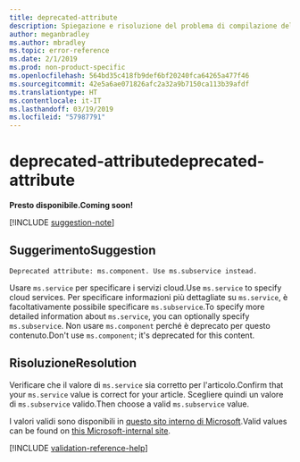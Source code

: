 ```yaml
---
title: deprecated-attribute
description: Spiegazione e risoluzione del problema di compilazione della documentazione deprecated-attribute
author: meganbradley
ms.author: mbradley
ms.topic: error-reference
ms.date: 2/1/2019
ms.prod: non-product-specific
ms.openlocfilehash: 564bd35c418fb9def6bf20240fca64265a477f46
ms.sourcegitcommit: 42e5a6ae071826afc2a32a9b7150ca113b39afdf
ms.translationtype: HT
ms.contentlocale: it-IT
ms.lasthandoff: 03/19/2019
ms.locfileid: "57987791"
---
```

# <a name="deprecated-attribute"></a><span data-ttu-id="3a313-103">deprecated-attribute</span><span class="sxs-lookup"><span data-stu-id="3a313-103">deprecated-attribute</span></span>

<span data-ttu-id="3a313-104">**Presto disponibile.**</span><span class="sxs-lookup"><span data-stu-id="3a313-104">**Coming soon!**</span></span>

[!INCLUDE [suggestion-note](includes/suggestion-note.md)]

## <a name="suggestion"></a><span data-ttu-id="3a313-105">Suggerimento</span><span class="sxs-lookup"><span data-stu-id="3a313-105">Suggestion</span></span>

`Deprecated attribute: ms.component. Use ms.subservice instead.`

<span data-ttu-id="3a313-106">Usare `ms.service` per specificare i servizi cloud.</span><span class="sxs-lookup"><span data-stu-id="3a313-106">Use `ms.service` to specify cloud services.</span></span> <span data-ttu-id="3a313-107">Per specificare informazioni più dettagliate su `ms.service`, è facoltativamente possibile specificare `ms.subservice`.</span><span class="sxs-lookup"><span data-stu-id="3a313-107">To specify more detailed information about `ms.service`, you can optionally specify `ms.subservice`.</span></span> <span data-ttu-id="3a313-108">Non usare `ms.component` perché è deprecato per questo contenuto.</span><span class="sxs-lookup"><span data-stu-id="3a313-108">Don't use `ms.component`; it's deprecated for this content.</span></span>

## <a name="resolution"></a><span data-ttu-id="3a313-109">Risoluzione</span><span class="sxs-lookup"><span data-stu-id="3a313-109">Resolution</span></span>

<span data-ttu-id="3a313-110">Verificare che il valore di `ms.service` sia corretto per l'articolo.</span><span class="sxs-lookup"><span data-stu-id="3a313-110">Confirm that your `ms.service` value is correct for your article.</span></span> <span data-ttu-id="3a313-111">Scegliere quindi un valore di `ms.subservice` valido.</span><span class="sxs-lookup"><span data-stu-id="3a313-111">Then choose a valid `ms.subservice` value.</span></span>

<span data-ttu-id="3a313-112">I valori validi sono disponibili in [questo sito interno di Microsoft](https://docsmetadatatool.azurewebsites.net/allowlists).</span><span class="sxs-lookup"><span data-stu-id="3a313-112">Valid values can be found on [this Microsoft-internal site](https://docsmetadatatool.azurewebsites.net/allowlists).</span></span>

<!--make sure to add this file to your includes folder and verify the path-->
[!INCLUDE [validation-reference-help](includes/validation-reference-help.md)]
